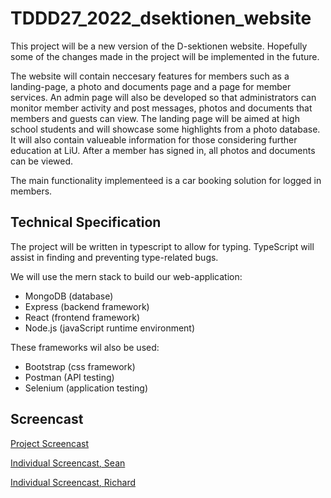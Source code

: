 # TDDD27_2022_dsektionen_website
This project will be a new version of the D-sektionen website. Hopefully some of the changes made in the project will be implemented in the future.

The website will contain neccesary features for members such as a landing-page, a photo and documents page and a page for member services. An admin page will also be developed so that administrators can monitor member activity and post messages, photos and documents that members and guests can view. The landing page will be aimed at high school students and will showcase some highlights from a photo database. It will also contain valueable information for those considering further education at LiU. After a member has signed in, all photos and documents can be viewed.

The main functionality implementeed is a car booking solution for logged in members.

## Technical Specification
The project will be written in typescript to allow for typing. TypeScript will assist in finding and preventing type-related bugs.

We will use the mern stack to build our web-application:
- MongoDB (database)
- Express (backend framework)
- React (frontend framework)
- Node.js (javaScript runtime environment)

These frameworks wil also be used:
- Bootstrap (css framework)
- Postman (API testing)
- Selenium (application testing)

## Screencast
[Project Screencast](https://youtu.be/unpRPpqx6N0)

[Individual Screencast, Sean](https://youtu.be/qB1x8FastUw)

[Individual Screencast, Richard](https://youtu.be/jBQ6vAqwRBU)
